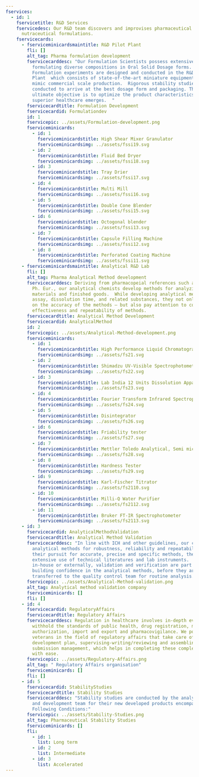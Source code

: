 ```yaml
---
fservices:
  - id: 1
    fservicetitle: R&D Services
    fservicedesc: Our R&D team discovers and improvises pharmaceutical and
      nutraceutical formulations.
    fservicecards:
      - fserviceminicardsmaintitle: R&D Pilot Plant
        fli: []
        alt_tag: Pharma formulation development
        fservicecarddesc: "Our Formulation Scientists possess extensive expertise in
          formulating diverse compositions in Oral Solid Dosage forms.
          Formulation experiments are designed and conducted in the R&D Pilot
          Plant  which consists of state-of-the-art miniature equipment that
          mimic commercial scale production.  Rigorous stability studies are
          conducted to arrive at the best dosage form and packaging. The
          ultimate objective is to optimize the product characteristics so that
          superior healthcare emerges.  "
        fservicecardtitle: Formulation Development
        fservicecardid: Formulationdev
        id: 1
        fservicepic: ../assets/Formulation-development.png
        fserviceminicards:
          - id: 1
            fserviceminicardstitle: High Shear Mixer Granulator
            fserviceminicardsimg: ../assets/fssi19.svg
          - id: 2
            fserviceminicardstitle: Fluid Bed Dryer
            fserviceminicardsimg: ../assets/fssi18.svg
          - id: 3
            fserviceminicardstitle: Tray Drier
            fserviceminicardsimg: ../assets/fssi17.svg
          - id: 4
            fserviceminicardstitle: Multi Mill
            fserviceminicardsimg: ../assets/fssi16.svg
          - id: 5
            fserviceminicardstitle: Double Cone Blender
            fserviceminicardsimg: ../assets/fssi15.svg
          - id: 6
            fserviceminicardstitle: Octogonal blender
            fserviceminicardsimg: ../assets/fssi13.svg
          - id: 7
            fserviceminicardstitle: Capsule Filling Machine
            fserviceminicardsimg: ../assets/fssi12.svg
          - id: 8
            fserviceminicardstitle: Perforated Coating Machine
            fserviceminicardsimg: ../assets/fssi11.svg
      - fserviceminicardsmaintitle: Analytical R&D Lab
        fli: []
        alt_tag: Pharma Analytical Method development
        fservicecarddesc: Deriving from pharmacopeial references such as USP, BP, and
          Ph. Eur., our analytical chemists develop methods for analyzing input
          materials and finished goods.  While developing analytical methods for
          assay, dissolution time, and related substances, they not only focus
          on the accuracy of the methods – but also pay attention to cost
          effectiveness and repeatability of methods.
        fservicecardtitle: Analytical Method Development
        fservicecardid: AnalyticalMethod
        id: 2
        fservicepic: ../assets/Analytical-Method-development.png
        fserviceminicards:
          - id: 1
            fserviceminicardstitle: High Performance Liquid Chromatography
            fserviceminicardsimg: ../assets/fs21.svg
          - id: 2
            fserviceminicardstitle: Shimadzu UV-Visible Spectrophotometer
            fserviceminicardsimg: ../assets/fs22.svg
          - id: 3
            fserviceminicardstitle: Lab India 12 Units Dissolution Apparatus
            fserviceminicardsimg: ../assets/fs23.svg
          - id: 4
            fserviceminicardstitle: Fourier Transform Infrared Spectrophotometer
            fserviceminicardsimg: ../assets/fs24.svg
          - id: 5
            fserviceminicardstitle: Disintegrator
            fserviceminicardsimg: ../assets/fs26.svg
          - id: 6
            fserviceminicardstitle: Friability tester
            fserviceminicardsimg: ../assets/fs27.svg
          - id: 7
            fserviceminicardstitle: Mettler Toledo Analytical, Semi micro & Micro Balances
            fserviceminicardsimg: ../assets/fs28.svg
          - id: 8
            fserviceminicardstitle: Hardness Tester
            fserviceminicardsimg: ../assets/fs29.svg
          - id: 9
            fserviceminicardstitle: Karl-Fischer Titrator
            fserviceminicardsimg: ../assets/fs2110.svg
          - id: 10
            fserviceminicardstitle: Milli-Q Water Purifier
            fserviceminicardsimg: ../assets/fs2112.svg
          - id: 11
            fserviceminicardstitle: Bruker FT-IR Spectrophotometer
            fserviceminicardsimg: ../assets/fs2113.svg
      - id: 3
        fservicecardid: AnalyticalMethodValidation
        fservicecardtitle: Analytical Method Validation
        fservicecarddesc: "In line with ICH and other guidelines, our chemists validate
          analytical methods for robustness, reliability and repeatability.  In
          their pursuit for accurate, precise and specific methods, they make
          extensive use of technical literatures and lab instruments.  Developed
          in-house or externally, validation and verification are part of
          building confidence in the analytical methods, before they are
          transferred to the quality control team for routine analysis.\t"
        fservicepic: ../assets/Analytical-Method-validation.png
        alt_tag: Analytical method validation company
        fserviceminicards: []
        fli: []
      - id: 4
        fservicecardid: RegulatoryAffairs
        fservicecardtitle: Regulatory Affairs
        fservicecarddesc: Regulation in healthcare involves in-depth evaluation to
          withhold the standards of public health, drug registration, marketing
          authorization, import and export and pharmacovigilance. We possess
          veterans in the field of regulatory affairs that take care of the
          development plan, supervising-writing/reviewing and assembling and
          submission management, which helps in completing these complex tasks
          with ease.
        fservicepic: ../assets/Regulatory-Affairs.png
        alt_tag: " Regulatory Affairs organisation"
        fserviceminicards: []
        fli: []
      - id: 5
        fservicecardid: StabilityStudies
        fservicecardtitle: Stability Studies
        fservicecarddesc: "Stability studies are conducted by the analytical research
          and development team for their new developed products encompassing the
          Following Conditions:"
        fservicepic: ../assets/Stability-Studies.png
        alt_tag: Pharmaceutical Stability Studies
        fserviceminicards: []
        fli:
          - id: 1
            list: Long term
          - id: 2
            list: Intermediate
          - id: 3
            list: Accelerated
---
```

